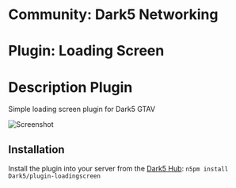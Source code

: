 # Community: Dark5 Networking
# Plugin: Loading Screen

# Description Plugin
Simple loading screen plugin for Dark5 GTAV

![Screenshot](https://user-images.githubusercontent.com/43646/51090694-a5b28d00-1777-11e9-89f1-26287c42eacb.jpg)

## Installation
Install the plugin into your server from the [Dark5 Hub](https://dark5networking.com/Dark5/plugin-loadingscreen): `n5pm install Dark5/plugin-loadingscreen`
